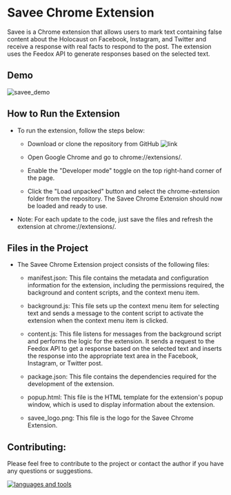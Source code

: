 # Savee Chrome Extension

Savee is a Chrome extension that allows users to mark text containing false content about the Holocaust on Facebook, Instagram, and Twitter and receive a response with real facts to respond to the post. The extension uses the Feedox API to generate responses based on the selected text.

## Demo

![savee_demo](https://github.com/feedox/savee/blob/master/savee_demo.gif?raw=true.gif)

## How to Run the Extension

-   To run the extension, follow the steps below:

    -   Download or clone the repository from GitHub ![link](https://github.com/feedox/savee/tree/master/packages/chrome-extension)

    -   Open Google Chrome and go to chrome://extensions/.
    -   Enable the "Developer mode" toggle on the top right-hand corner of the page.
    -   Click the "Load unpacked" button and select the chrome-extension folder from the repository. The Savee Chrome Extension should now be loaded and ready to use.

-   Note: For each update to the code, just save the files and refresh the extension at chrome://extensions/.

## Files in the Project

-   The Savee Chrome Extension project consists of the following files:

    -   manifest.json: This file contains the metadata and configuration information for the extension, including the permissions required, the background and content scripts, and the context menu item.

    -   background.js: This file sets up the context menu item for selecting text and sends a message to the content script to activate the extension when the context menu item is clicked.

    -   content.js: This file listens for messages from the background script and performs the logic for the extension. It sends a request to the Feedox API to get a response based on the selected text and inserts the response into the appropriate text area in the Facebook, Instagram, or Twitter post.

    -   package.json: This file contains the dependencies required for the development of the extension.

    -   popup.html: This file is the HTML template for the extension's popup window, which is used to display information about the extension.

    -   savee_logo.png: This file is the logo for the Savee Chrome Extension.

## Contributing:

Please feel free to contribute to the project or contact the author if you have any questions or suggestions.

[![languages and tools](https://skills.thijs.gg/icons?i=js,html)](https://skills.thijs.gg)
